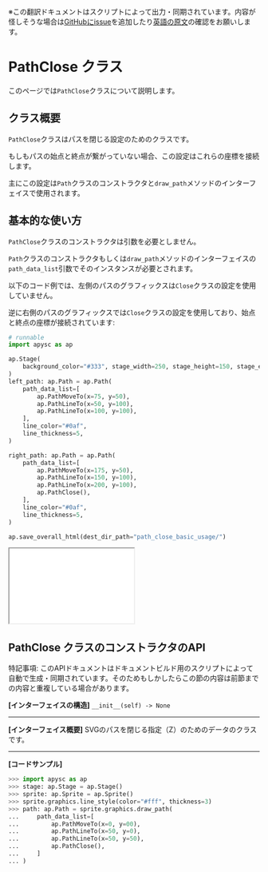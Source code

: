 <span class="inconspicuous-txt">※この翻訳ドキュメントはスクリプトによって出力・同期されています。内容が怪しそうな場合は<a href="https://github.com/simon-ritchie/apysc/issues" target="_blank">GitHubにissue</a>を追加したり[英語の原文](https://simon-ritchie.github.io/apysc/en/path_close.html)の確認をお願いします。</span>

# PathClose クラス

このページでは`PathClose`クラスについて説明します。

## クラス概要

`PathClose`クラスはパスを閉じる設定のためのクラスです。

もしもパスの始点と終点が繋がっていない場合、この設定はこれらの座標を接続します。

主にこの設定は`Path`クラスのコンストラクタと`draw_path`メソッドのインターフェイスで使用されます。

## 基本的な使い方

`PathClose`クラスのコンストラクタは引数を必要としません。

`Path`クラスのコンストラクタもしくは`draw_path`メソッドのインターフェイスの`path_data_list`引数でそのインスタンスが必要とされます。

以下のコード例では、左側のパスのグラフィックスは`Close`クラスの設定を使用していません。

逆に右側のパスのグラフィックスでは`Close`クラスの設定を使用しており、始点と終点の座標が接続されています:

```py
# runnable
import apysc as ap

ap.Stage(
    background_color="#333", stage_width=250, stage_height=150, stage_elem_id="stage"
)
left_path: ap.Path = ap.Path(
    path_data_list=[
        ap.PathMoveTo(x=75, y=50),
        ap.PathLineTo(x=50, y=100),
        ap.PathLineTo(x=100, y=100),
    ],
    line_color="#0af",
    line_thickness=5,
)

right_path: ap.Path = ap.Path(
    path_data_list=[
        ap.PathMoveTo(x=175, y=50),
        ap.PathLineTo(x=150, y=100),
        ap.PathLineTo(x=200, y=100),
        ap.PathClose(),
    ],
    line_color="#0af",
    line_thickness=5,
)

ap.save_overall_html(dest_dir_path="path_close_basic_usage/")
```

<iframe src="static/path_close_basic_usage/index.html" width="250" height="150"></iframe>

## PathClose クラスのコンストラクタのAPI

<span class="inconspicuous-txt">特記事項: このAPIドキュメントはドキュメントビルド用のスクリプトによって自動で生成・同期されています。そのためもしかしたらこの節の内容は前節までの内容と重複している場合があります。</span>

**[インターフェイスの構造]** `__init__(self) -> None`<hr>

**[インターフェイス概要]** SVGのパスを閉じる指定（Z）のためのデータのクラスです。<hr>

**[コードサンプル]**

```py
>>> import apysc as ap
>>> stage: ap.Stage = ap.Stage()
>>> sprite: ap.Sprite = ap.Sprite()
>>> sprite.graphics.line_style(color="#fff", thickness=3)
>>> path: ap.Path = sprite.graphics.draw_path(
...     path_data_list=[
...         ap.PathMoveTo(x=0, y=00),
...         ap.PathLineTo(x=50, y=0),
...         ap.PathLineTo(x=50, y=50),
...         ap.PathClose(),
...     ]
... )
```